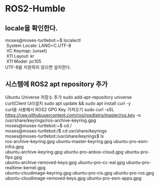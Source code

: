 # ROS2-Humble

## locale을 확인한다.
moses@moses-turtlebot:~$ localectl<br/>
&nbsp;System Locale: LANG=C.UTF-8<br/>
&nbsp;VC Keymap: (unset)<br/>
&nbsp;X11 Layout: kr<br/>
&nbsp;X11 Model: pc105<br/>
UTF-8을 지원하지 않으면 설치한다.

## 시스템에 ROS2 apt repository 추가
Ubuntu Universe 저장소 추가 sudo add-apt-repository universe<br/>
curl(Client Url)설치 sudo apt update && sudo apt install curl -y<br/>
curl을 사용해서 ROS2 GPG Key 가져오기 sudo curl -sSL https://raw.githubusercontent.com/ros/rosdistro/master/ros.key -o /usr/share/keyrings/ros-archive-keyring.gpg<br/>
moses@moses-turtlebot:~$ cd /<br/>
moses@moses-turtlebot:/$ cd usr/share/keyrings<br/>
moses@moses-turtlebot:/usr/share/keyrings$ ls<br/>
ros-archive-keyring.gpg&#09;             ubuntu-master-keyring.gpg   ubuntu-pro-esm-infra.gpg<br/>
ubuntu-archive-keyring.gpg&#09;          ubuntu-pro-anbox-cloud.gpg  ubuntu-pro-fips.gpg<br/>
ubuntu-archive-removed-keys.gpg     ubuntu-pro-cc-eal.gpg       ubuntu-pro-realtime-kernel.gpg<br/>
ubuntu-cloudimage-keyring.gpg       ubuntu-pro-cis.gpg          ubuntu-pro-ros.gpg<br/>
ubuntu-cloudimage-removed-keys.gpg  ubuntu-pro-esm-apps.gpg<br/>








